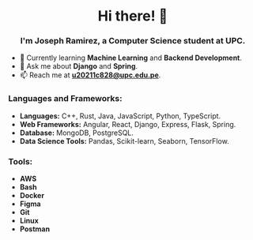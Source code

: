 <h1 align="center">Hi there! 👋</h1>
<h3 align="center">I'm Joseph Ramirez, a Computer Science student at UPC.</h3>

- 🌱 Currently learning **Machine Learning** and **Backend Development**.
- 💬 Ask me about **Django** and **Spring**.
- 📫 Reach me at **u20211c828@upc.edu.pe**.

<h3 align="left">Languages and Frameworks:</h3>

- **Languages:** C++, Rust, Java, JavaScript, Python, TypeScript.
- **Web Frameworks:** Angular, React, Django, Express, Flask, Spring.
- **Database:** MongoDB, PostgreSQL.
- **Data Science Tools:** Pandas, Scikit-learn, Seaborn, TensorFlow.

<h3 align="left">Tools:</h3>

- **AWS**
- **Bash**
- **Docker**
- **Figma**
- **Git**
- **Linux**
- **Postman**
